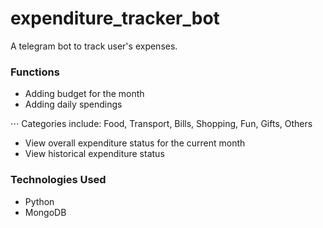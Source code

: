 # expenditure_tracker_bot

A telegram bot to track user's expenses. 

### Functions
* Adding budget for the month
* Adding daily spendings

⋅⋅⋅ Categories include: Food, Transport, Bills, Shopping, Fun, Gifts, Others
* View overall expenditure status for the current month
* View historical expenditure status

### Technologies Used
* Python
* MongoDB
